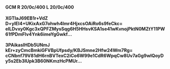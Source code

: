 #### GCM R 20/0c/400 L 20/0c/400
**XGTIaJ69EB1r+VdZ**<br/>**D+ylEl4+UKixAxG7ohwh4Imr4HjxcsOAiRo6s9feCkc=**<br/>**eILDvxy0Kgc3xQPFZMysSqg6H5HHsvKSA1se41wKvnojPktN0MZtY11PW61fPDmFIv4Ynk6imeYgGwkf...**<br/><br/>
**3PAikasIHDb5UNmJ**<br/>**kEr+zyCmcBmkiGFVBpUfpsdy/KBJSmne2Hfw24Wm7Rg=**<br/>**cCNbnf79V81dH6rnBVTexC2iCo6W99e1CdR6WpqCw8Uv7aGg9wlQoyDy5s2Eb3IUpk3B60NKmzHcPMUr...**